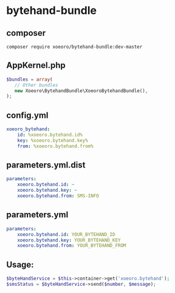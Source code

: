bytehand-bundle
=============

composer
------

```
composer require xoeoro/bytehand-bundle:dev-master
```

AppKernel.php
------

```php
$bundles = array(
   // Other bundles
   new Xoeoro\BytehandBundle\XoeoroBytehandBundle(),
);
```

config.yml 
-------

```yaml
xoeoro_bytehand:
    id: %xoeoro.bytehand.id%
    key: %xoeoro.bytehand.key%
    from: %xoeoro.bytehand.from%
```

parameters.yml.dist
-------

```yaml
parameters:
    xoeoro.bytehand.id: ~
    xoeoro.bytehand.key: ~
    xoeoro.bytehand.from: SMS-INFO
```

parameters.yml
-------

```yaml
parameters:
    xoeoro.bytehand.id: YOUR_BYTEHAND_ID
    xoeoro.bytehand.key: YOUR_BYTEHAND_KEY
    xoeoro.bytehand.from: YOUR_BYTEHAND_FROM
```

Usage:
-------

```php
$byteHandService = $this->container->get('xoeoro.bytehand');
$smsStatus = $byteHandService->send($number, $message);
```
